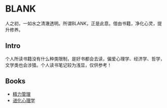 # BLANK

人之初，一如水之清澈透明。所谓BLANK，正是此意。借由书籍，净化心灵，提升修养。


## Intro

个人所读书籍没有什么种类限制，是好书都会去读，偏爱心理学、经济学、哲学，文学类也会涉猎。个人读书笔记较为浅显，仅供参考！


## Books

* [精力管理](https://github.com/i0Ek3/BLANK/blob/master/2018/201808.md#%E7%B2%BE%E5%8A%9B%E7%AE%A1%E7%90%86)
* [进化心理学]()


## 





